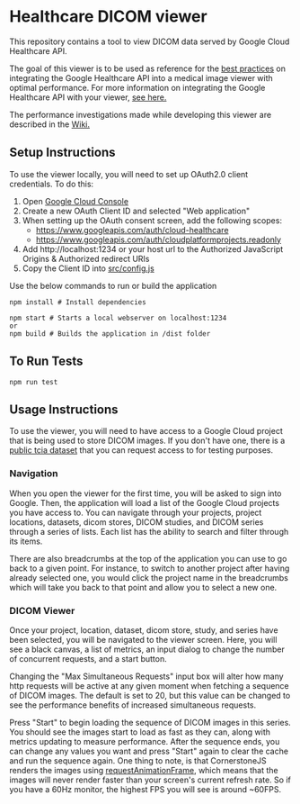 # Healthcare DICOM viewer

This repository contains a tool to view DICOM data served by Google Cloud Healthcare API.

The goal of this viewer is to be used as reference for the [best practices](https://cloud.google.com/healthcare/docs/how-tos/dicom-best-practices) on integrating the Google Healthcare API into a medical image viewer with optimal performance. For more information on integrating the Google Healthcare API with your viewer, [see here.](https://cloud.google.com/healthcare/docs/how-tos/dicom-viewers)

The performance investigations made while developing this viewer are described in the [Wiki.](https://github.com/GoogleCloudPlatform/healthcare-api-dicom-viewer/wiki/Performant-Medical-Image-Viewer-Findings)

## Setup Instructions
To use the viewer locally, you will need to set up OAuth2.0 client credentials. To do this:
1. Open [Google Cloud Console](https://console.cloud.google.com/apis/credentials)
2. Create a new OAuth Client ID and selected "Web application"
3. When setting up the OAuth consent screen, add the following scopes:
    * https://www.googleapis.com/auth/cloud-healthcare
    * https://www.googleapis.com/auth/cloudplatformprojects.readonly
4. Add http://localhost:1234 or your host url to the Authorized JavaScript Origins & Authorized redirect URIs
5. Copy the Client ID into [src/config.js](src/config.js)

Use the below commands to run or build the application
```shell
npm install # Install dependencies

npm start # Starts a local webserver on localhost:1234
or
npm build # Builds the application in /dist folder
```

## To Run Tests
```shell
npm run test
```

## Usage Instructions
To use the viewer, you will need to have access to a Google Cloud project that is being used to store DICOM images. If you don't have one, there is a [public tcia dataset](https://cloud.google.com/healthcare/docs/resources/public-datasets/tcia#cloud-healthcare-api) that you can request access to for testing purposes.

### Navigation
When you open the viewer for the first time, you will be asked to sign into Google. Then, the application will load a list of the Google Cloud projects you have access to. You can navigate through your projects, project locations, datasets, dicom stores, DICOM studies, and DICOM series through a series of lists. Each list has the ability to search and filter through its items.

There are also breadcrumbs at the top of the application you can use to go back to a given point. For instance, to switch to another project after having already selected one, you would click the project name in the breadcrumbs which will take you back to that point and allow you to select a new one.

### DICOM Viewer
Once your project, location, dataset, dicom store, study, and series have been selected, you will be navigated to the viewer screen. Here, you will see a black canvas, a list of metrics, an input dialog to change the number of concurrent requests, and a start button.

Changing the "Max Simultaneous Requests" input box will alter how many http requests will be active at any given moment when fetching a sequence of DICOM images. The default is set to 20, but this value can be changed to see the performance benefits of increased simultaneous requests.

Press "Start" to begin loading the sequence of DICOM images in this series. You should see the images start to load as fast as they can, along with metrics updating to measure performance. After the sequence ends, you can change any values you want and press "Start" again to clear the cache and run the sequence again. One thing to note, is that CornerstoneJS renders the images using [requestAnimationFrame](https://developer.mozilla.org/en-US/docs/Web/API/window/requestAnimationFrame), which means that the images will never render faster than your screen's current refresh rate. So if you have a 60Hz monitor, the highest FPS you will see is around ~60FPS. 
